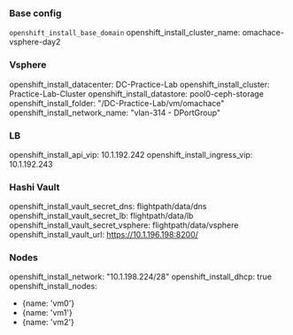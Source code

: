 ### Base config
``
openshift_install_base_domain
``
openshift_install_cluster_name: omachace-vsphere-day2

### Vsphere
openshift_install_datacenter: DC-Practice-Lab
openshift_install_cluster: Practice-Lab-Cluster
openshift_install_datastore: pool0-ceph-storage
openshift_install_folder: "/DC-Practice-Lab/vm/omachace"
openshift_install_network_name: "vlan-314 - DPortGroup"

### LB
openshift_install_api_vip: 10.1.192.242
openshift_install_ingress_vip: 10.1.192.243

### Hashi Vault
openshift_install_vault_secret_dns: flightpath/data/dns
openshift_install_vault_secret_lb: flightpath/data/lb
openshift_install_vault_secret_vsphere: flightpath/data/vsphere
openshift_install_vault_url: https://10.1.196.198:8200/

### Nodes
openshift_install_network: "10.1.198.224/28"
openshift_install_dhcp: true
openshift_install_nodes:
  - {name: 'vm0'}
  - {name: 'vm1'}
  - {name: 'vm2'}
